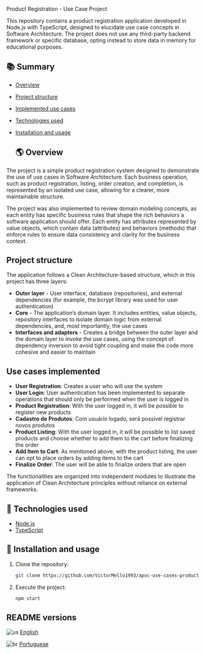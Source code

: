 Product Registration - Use Case Project

This repository contains a product registration application developed in Node.js with TypeScript, designed to elucidate use case concepts in Software Architecture. The project does not use any third-party backend framework or specific database, opting instead to store data in memory for educational purposes.

## 📚 Summary

- [Overview](#-overview)
- [Project structure](#project-structure)
- [Implemented use cases](#implemented-use-cases)
- [Technologies used](#-technologies-used)
- [Installation and usage](#-installation-and-usage)

  ## 🌎 Overview

The project is a simple product registration system designed to demonstrate the use of use cases in Software Architecture. Each business operation, such as product registration, listing, order creation, and completion, is represented by an isolated use case, allowing for a clearer, more maintainable structure.

The project was also implemented to review domain modeling concepts, as each entity has specific business rules that shape the rich behaviors a software application should offer. Each entity has attributes represented by value objects, which contain data (attributes) and behaviors (methods) that enforce rules to ensure data consistency and clarity for the business context.


## Project structure

The application follows a Clean Architecture-based structure, which in this project has three layers:

* **Outer layer** - User interface, database (repositories), and external dependencies (for example, the bcrypt library was used for user authentication)
* **Core** - The application’s domain layer. It includes entities, value objects, repository interfaces to isolate domain logic from external dependencies, and, most importantly, the use cases
* **Interfaces and adapters** - Creates a bridge between the outer layer and the domain layer to invoke the use cases, using the concept of dependency inversion to avoid tight coupling and make the code more cohesive and easier to maintain

## Use cases implemented

- **User Registration**: Creates a user who will use the system
- **User Login**: User authentication has been implemented to separate operations that should only be performed when the user is logged in
- **Product Registration**: With the user logged in, it will be possible to register new products
- **Cadastro de Produtos**: Com usuário logado, será possível registrar novos produtos
- **Product Listing**: With the user logged in, it will be possible to list saved products and choose whether to add them to the cart before finalizing the order
- **Add Item to Cart**: As mentioned above, with the product listing, the user can opt to place orders by adding items to the cart
- **Finalize Order**: The user will be able to finalize orders that are open

The functionalities are organized into independent modules to illustrate the application of Clean Architecture principles without reliance on external frameworks.

## 🔧 Technologies used

- [Node.js](https://nodejs.org/) 
- [TypeScript](https://www.typescriptlang.org/) 

## 🚩 Installation and usage 

1. Clone the repository:

   ```bash
   git clone https://github.com/VictorMello1993/apoc-use-cases-products.git
   ```
2. Execute the project:
   ```bash  
   npm start
   ```

## README versions
![us](https://user-images.githubusercontent.com/35710766/220503018-6f583dda-2ffc-4f62-afb2-ce0a982ef781.png) [English](https://github.com/VictorMello1993/apoc-use-cases-products/edit/master/README-US.md) 

![br](https://user-images.githubusercontent.com/35710766/220492966-9ed5198a-d9a3-40e2-9d23-e977f4abf253.png) [Portuguese](https://github.com/VictorMello1993/apoc-use-cases-products/edit/master/README.md)
